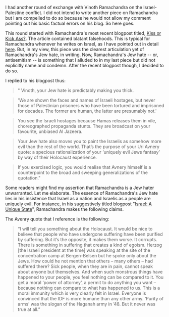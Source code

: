I had another round of exchange with Vinoth Ramachandra on the Israel-Palestine conflict. I did not intend to write another piece on Ramachandra but I am compelled to do so because he would not allow my comment pointing out his basic factual errors on his blog. So here goes. 

This round started with Ramachandra's most recent blogpost titled, [Kiss or Kick Ass?](https://vinothramachandra.wordpress.com/2025/02/12/kiss-or-kick-ass/). The article contained blatant falsehoods. This is typical for Ramachandra whenever he writes on Israel, as I have pointed out in detail [here](https://elihoole.github.io/2024/06/23/subverting-ramachandra-myths.html). But, in my view, this piece was the clearest articulation yet of Ramachandra's Jew hate, in writing. Now, Ramachandra's Jew hate -- or, antisemitism -- is something that I alluded to in my last piece but did not explicitly name and condemn. After the recent blogpost though, I decided to do so. 

I replied to his blogpost thus: 

>" Vinoth, your Jew hate is predictably making you thick.

> 'We are shown the faces and names of Israeli hostages, but never those of Palestinian prisoners who have been tortured and imprisoned for decades. The former are human, the latter are presumably not.'

> You see the Israeli hostages because Hamas releases them in vile, choreographed propaganda stunts. They are broadcast on your favourite, unbiased Al Jazeera.

> Your Jew hate also moves you to paint the Israelis as somehow more evil than the rest of the world. That’s the purpose of your Uri Avnery quote: a specious rationalization of your ‘uniquely evil Jews fantasy’ by way of their Holocaust experience.

> If you exercised logic, you would realise that Avnery himself is a counterpoint to the broad and sweeping generalizations of the quotation."


Some readers might find my assertion that Ramachandra is a Jew hater unwarranted. Let me elaborate. The essence of Ramachandra's Jew hate lies in his insistence that Israel as a nation and Israelis as a people are uniquely evil. For instance, in his suggestively titled blogpost "[Israel: A Unique State](https://vinothramachandra.wordpress.com/2021/05/23/israel-a-unique-state/)", Ramachandra makes the following claims. 

The Avenry quote that I reference is the following:

> “I will tell you something about the Holocaust. It would be nice to believe that people who have undergone suffering have been purified by suffering. But it’s the opposite, it makes them worse. It corrupts. There is something in suffering that creates a kind of egoism. Herzog [the Israeli president at the time] was speaking at the site of the concentration camp at Bergen-Belsen but he spoke only about the Jews. How could he not mention that others – many others – had suffered there? Sick people, when they are in pain, cannot speak about anyone but themselves. And when such monstrous things have happened to your people, you feel nothing can be compared to it. You get a moral ‘power of attorney’, a permit to do anything you want – because nothing can compare to what has happened to us. This is a moral immunity which is very clearly felt in Israel. Everyone is convinced that the IDF is more humane than any other army. ‘Purity of arms’ was the slogan of the Haganah army in ’48. But it never was true at all.”

